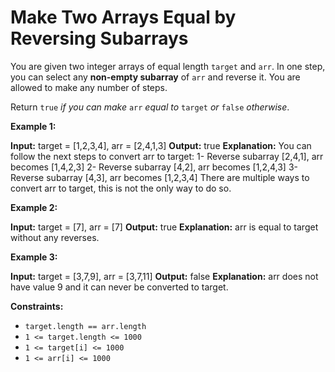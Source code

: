 # Make Two Arrays Equal by Reversing Subarrays

You are given two integer arrays of equal length `target` and `arr`. In one step, you can select any **non-empty subarray** of `arr` and reverse it. You are allowed to make any number of steps.

Return `true` _if you can make_ `arr` _equal to_ `target` _or_ `false` _otherwise_.

**Example 1:**

**Input:** target = \[1,2,3,4\], arr = \[2,4,1,3\]
**Output:** true
**Explanation:** You can follow the next steps to convert arr to target:
1- Reverse subarray \[2,4,1\], arr becomes \[1,4,2,3\]
2- Reverse subarray \[4,2\], arr becomes \[1,2,4,3\]
3- Reverse subarray \[4,3\], arr becomes \[1,2,3,4\]
There are multiple ways to convert arr to target, this is not the only way to do so.

**Example 2:**

**Input:** target = \[7\], arr = \[7\]
**Output:** true
**Explanation:** arr is equal to target without any reverses.

**Example 3:**

**Input:** target = \[3,7,9\], arr = \[3,7,11\]
**Output:** false
**Explanation:** arr does not have value 9 and it can never be converted to target.

**Constraints:**

*   `target.length == arr.length`
*   `1 <= target.length <= 1000`
*   `1 <= target[i] <= 1000`
*   `1 <= arr[i] <= 1000`